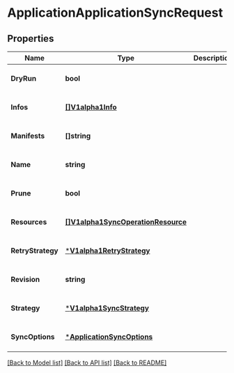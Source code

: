 # ApplicationApplicationSyncRequest

## Properties
Name | Type | Description | Notes
------------ | ------------- | ------------- | -------------
**DryRun** | **bool** |  | [optional] [default to null]
**Infos** | [**[]V1alpha1Info**](v1alpha1Info.md) |  | [optional] [default to null]
**Manifests** | **[]string** |  | [optional] [default to null]
**Name** | **string** |  | [optional] [default to null]
**Prune** | **bool** |  | [optional] [default to null]
**Resources** | [**[]V1alpha1SyncOperationResource**](v1alpha1SyncOperationResource.md) |  | [optional] [default to null]
**RetryStrategy** | [***V1alpha1RetryStrategy**](v1alpha1RetryStrategy.md) |  | [optional] [default to null]
**Revision** | **string** |  | [optional] [default to null]
**Strategy** | [***V1alpha1SyncStrategy**](v1alpha1SyncStrategy.md) |  | [optional] [default to null]
**SyncOptions** | [***ApplicationSyncOptions**](applicationSyncOptions.md) |  | [optional] [default to null]

[[Back to Model list]](../README.md#documentation-for-models) [[Back to API list]](../README.md#documentation-for-api-endpoints) [[Back to README]](../README.md)


